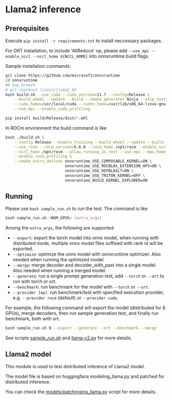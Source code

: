 # Llama2 inference

## Prerequisites

Execute `pip install -r requirements.txt` to install neccessary packages.

For ORT installation, to include 'AllReduce' op, please add `--use_mpi --enable_nccl --nccl_home ${NCCL_HOME}` into onnxruntime build flags.

Sample installation commands:

```bash
git clone https://github.com/microsoft/onnxruntime
cd onnxruntime
## tmp branch
# git checkout linmin/llama2_bk
bash build.sh --use_cuda --cuda_version=11.7 --config=Release \
    --build_wheel --update --build --cmake_generator Ninja --skip_tests --mpi_home=/usr/local/mpi \
    --cuda_home=/usr/local/cuda --cudnn_home=/usr/lib/x86_64-linux-gnu --enable_nccl \
    --use_mpi --enable_cuda_profiling

pip install build/Release/dist/*.whl
```

In ROCm environment the build command is like

```bash
bash ./build.sh \
    --config Release --enable_training --build_wheel --update --build --cmake_generator Ninja --skip_tests \
    --use_rocm --rocm_version=5.6.0 --rocm_home /opt/rocm --enable_nccl \
    --nccl_home /opt/rocm --allow_running_as_root --use_mpi --mpi_home /usr/lib/x86_64-linux-gnu/openmpi \
    --enable_rocm_profiling \
    --cmake_extra_defines onnxruntime_USE_COMPOSABLE_KERNEL=ON \
                          onnxruntime_USE_ROCBLAS_EXTENSION_API=ON \
                          onnxruntime_USE_HIPBLASLT=ON \
                          onnxruntime_USE_TRITON_KERNEL=OFF \
                          onnxruntime_BUILD_KERNEL_EXPLORER=ON
```

## Running

Please use `bash sample_run.sh` to run the test. The command is like

```bash
bash sample_run.sh <NUM_GPUS> [extra_args]
```

Among the `extra_args`, the following are supported:

- `--export`: export the torch model into onnx model, when running with distributed mode, multiple onnx model files suffixed with rank id will be exported.
- `--optimize`: optimize the onnx model with onnxruntime optimizer. Also needed when running the optimized model.
- `--merge`: merge decoder and decoder_with_past into a single model. Also needed when running a merged model.
- `--generate`: run a single prompt generation test, add `--torch` or `--ort` to run with torch or ort.
- `--benchmark`: run benchmark for the model with `--torch` or `--ort`.
- `--provider [ep]`: run benchmark/test with specified execution provider, e.g. `--provider rocm` (default) or `--provider cuda`.

For example, the following command will export the model (distributed for 8 GPUs), merge decoders, then run sample generation test, and finally run benchmark, both with ort.

```bash
bash sample_run.sh 8 --export --generate --ort --benchmark --merge
```

See scripts [sample_run.sh](sample_run.sh) and [llama-v2.py](llama-v2.py) for more details.

## Llama2 model

This module is used to test distributed inference of Llama2 model.

The model file is based on huggingface modeling_llama.py and patched for distributed inference.

You can check the [models/patchinging_llama.py](models/patching_llama.py) script for more details.
